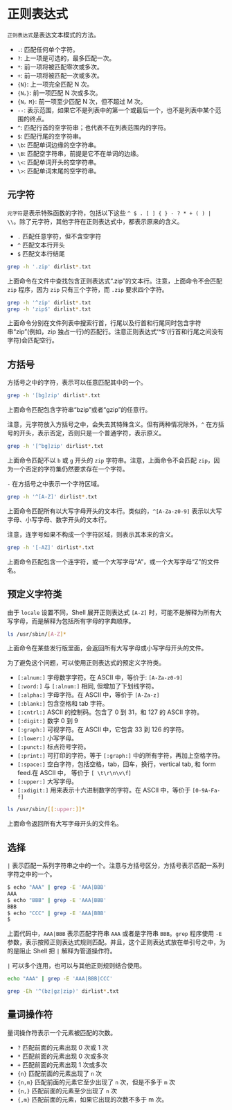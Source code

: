 # 正则表达式

`正则表达式`是表达文本模式的方法。

- `.`: 匹配任何单个字符。
- `?`: 上一项是可选的，最多匹配一次。
- `*`: 前一项将被匹配零次或多次。
- `+`: 前一项将被匹配一次或多次。
- `{N}`: 上一项完全匹配 N 次。
- `{N，}`: 前一项匹配 N 次或多次。
- `{N，M}`: 前一项至少匹配 N 次，但不超过 M 次。
- `--`: 表示范围，如果它不是列表中的第一个或最后一个，也不是列表中某个范围的终点。
- `^`: 匹配行首的空字符串；也代表不在列表范围内的字符。
- `$`: 匹配行尾的空字符串。
- `\b`: 匹配单词边缘的空字符串。
- `\B`: 匹配空字符串，前提是它不在单词的边缘。
- `\<`: 匹配单词开头的空字符串。
- `\>`: 匹配单词末尾的空字符串。

## 元字符

`元字符`是表示特殊函数的字符，包括以下这些 `^ $ . [ ] { } - ? * + ( ) | \\`。除了元字符，其他字符在正则表达式中，都表示原来的含义。

- `.` 匹配任意字符，但不含空字符
- `^` 匹配文本行开头
- `$` 匹配文本行结尾

```bash
grep -h '.zip' dirlist*.txt
```

上面命令在文件中查找包含正则表达式“.zip”的文本行。注意，上面命令不会匹配 `zip` 程序，因为 `zip` 只有三个字符，而 `.zip` 要求四个字符。

```bash
grep -h '^zip' dirlist*.txt
grep -h 'zip$' dirlist*.txt
```

上面命令分别在文件列表中搜索行首，行尾以及行首和行尾同时包含字符串“zip”(例如，zip 独占一行)的匹配行。注意正则表达式‘^\$’(行首和行尾之间没有字符)会匹配空行。

## 方括号

方括号之中的字符，表示可以任意匹配其中的一个。

```bash
grep -h '[bg]zip' dirlist*.txt
```

上面命令匹配包含字符串“bzip”或者“gzip”的任意行。

注意，元字符放入方括号之中，会失去其特殊含义。但有两种情况除外，`^` 在方括号的开头，表示否定，否则只是一个普通字符，表示原义。

```bash
grep -h '[^bg]zip' dirlist*.txt
```

上面命令匹配不以 `b` 或 `g` 开头的 `zip` 字符串。注意，上面命令不会匹配 `zip`，因为一个否定的字符集仍然要求存在一个字符。

`-` 在方括号之中表示一个字符区域。

```bash
grep -h '^[A-Z]' dirlist*.txt
```

上面命令匹配所有以大写字母开头的文本行。类似的，`^[A-Za-z0-9]` 表示以大写字母、小写字母、数字开头的文本行。

注意，连字号如果不构成一个字符区域，则表示其本来的含义。

```bash
grep -h '[-AZ]' dirlist*.txt
```

上面命令匹配包含一个连字符，或一个大写字母“A”，或一个大写字母“Z”的文件名。

## 预定义字符类

由于 `locale` 设置不同，Shell 展开正则表达式 `[A-Z]` 时，可能不是解释为所有大写字母，而是解释为包括所有字母的字典顺序。

```bash
ls /usr/sbin/[A-Z]*
```

上面命令在某些发行版里面，会返回所有大写字母或小写字母开头的文件。

为了避免这个问题，可以使用正则表达式的预定义字符类。

- `[:alnum:]` 字母数字字符。在 ASCII 中，等价于: `[A-Za-z0-9]`
- `[:word:]` 与 `[:alnum:]` 相同, 但增加了下划线字符。
- `[:alpha:]` 字母字符。在 ASCII 中，等价于 `[A-Za-z]`
- `[:blank:]` 包含空格和 tab 字符。
- `[:cntrl:]` ASCII 的控制码。包含了 0 到 31，和 127 的 ASCII 字符。
- `[:digit:]` 数字 0 到 9
- `[:graph:]` 可视字符。在 ASCII 中，它包含 33 到 126 的字符。
- `[:lower:]` 小写字母。
- `[:punct:]` 标点符号字符。
- `[:print:]` 可打印的字符。等于 `[:graph:]` 中的所有字符，再加上空格字符。
- `[:space:]` 空白字符，包括空格，tab，回车，换行，vertical tab, 和 form feed.在 ASCII 中， 等价于 `[ \t\r\n\v\f]`
- `[:upper:]` 大写字母。
- `[:xdigit:]` 用来表示十六进制数字的字符。在 ASCII 中，等价于 `[0-9A-Fa-f]`

```bash
ls /usr/sbin/[[:upper:]]*
```

上面命令返回所有大写字母开头的文件名。

## 选择

`|` 表示匹配一系列字符串之中的一个。注意与方括号区分，方括号表示匹配一系列字符之中的一个。

```bash
$ echo "AAA" | grep -E 'AAA|BBB'
AAA
$ echo "BBB" | grep -E 'AAA|BBB'
BBB
$ echo "CCC" | grep -E 'AAA|BBB'
$
```

上面代码中，`AAA|BBB` 表示匹配字符串 `AAA` 或者是字符串 `BBB`。`grep` 程序使用 `-E` 参数，表示按照正则表达式规则匹配。并且，这个正则表达式放在单引号之中，为的是阻止 Shell 把 `|` 解释为管道操作符。

`|` 可以多个连用，也可以与其他正则规则结合使用。

```bash
echo "AAA" | grep -E 'AAA|BBB|CCC'

grep -Eh '^(bz|gz|zip)' dirlist*.txt
```

## 量词操作符

量词操作符表示一个元素被匹配的次数。

- `?` 匹配前面的元素出现 0 次或 1 次
- `*` 匹配前面的元素出现 0 次或多次
- `+` 匹配前面的元素出现 1 次或多次
- `{n}` 匹配前面的元素出现了 `n` 次
- `{n,m}` 匹配前面的元素它至少出现了 `n` 次，但是不多于 `m` 次
- `{n,}` 匹配前面的元素至少出现了 `n` 次
- `{,m}` 匹配前面的元素，如果它出现的次数不多于 m 次。
